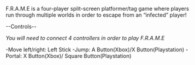 F.R.A.M.E is a four-player split-screen platformer/tag game where players 
run through multiple worlds in order to escape from an “infected” player!

--Controls--

*You will need to connect 4 controllers in order to play F.R.A.M.E*

-Move left/right: Left Stick
-Jump: A Button(Xbox)/X Button(Playstation)
-Portal: X Button(Xbox)/ Square Button(Playstation)
